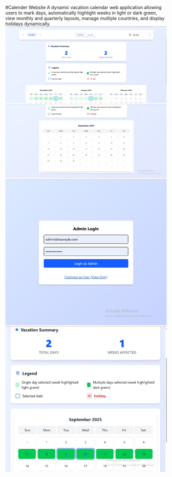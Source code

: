 #Calender Website
A dynamic vacation calendar web application allowing users to mark days, automatically highlight weeks in light or dark green, view monthly and quarterly layouts, manage multiple countries, and display holidays dynamically.
![image alt](https://github.com/shrutisharma219/vacation_calender/blob/d685d916c3c7ea2e573eae0efbe026dfbefe2bc7/frontend/public/images/Screenshot%202025-09-25%20194459.png)
![image alt](https://github.com/shrutisharma219/vacation_calender/blob/d685d916c3c7ea2e573eae0efbe026dfbefe2bc7/frontend/public/images/WhatsApp%20Image%202025-09-25%20at%2019.22.39_757b6a76.jpg)
![image alt](https://github.com/shrutisharma219/vacation_calender/blob/d685d916c3c7ea2e573eae0efbe026dfbefe2bc7/frontend/public/images/WhatsApp%20Image%202025-09-25%20at%2019.25.37_bff1afa7.jpg)
![image alt](https://github.com/shrutisharma219/vacation_calender/blob/d685d916c3c7ea2e573eae0efbe026dfbefe2bc7/frontend/public/images/WhatsApp%20Image%202025-09-25%20at%2019.40.52_0aa937fb.jpg)
